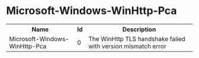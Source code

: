 # Microsoft-Windows-WinHttp-Pca

<table>
<colgroup><col/><col/><col/></colgroup>
<tr><th>Name</th><th>Id</th><th>Description</th></tr>
<tr><td>Microsoft-Windows-WinHttp-Pca</td><td>0</td><td>The WinHttp TLS handshake failed with version mismatch error</td></tr>
</table>
